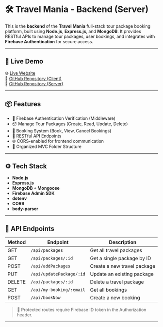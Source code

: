 # 🛠️ Travel Mania - Backend (Server)

This is the **backend** of the **Travel Mania** full-stack tour package booking platform, built using **Node.js**, **Express.js**, and **MongoDB**. It provides RESTful APIs to manage tour packages, user bookings, and integrates with **Firebase Authentication** for secure access.

---

## 🚀 Live Demo

🌐 [Live Website](https://your-live-url.com)  
🔗 [GitHub Repository (Client)](https://github.com/your-username/travel-mania-client)  
🔗 [GitHub Repository (Server)](https://github.com/your-username/travel-mania-server)  


---

## 📦 Features

- 🔐 Firebase Authentication Verification (Middleware)
- 📦 Manage Tour Packages (Create, Read, Update, Delete)
- 📅 Booking System (Book, View, Cancel Bookings)
- 🧾 RESTful API Endpoints
- 🌐 CORS-enabled for frontend communication
- 📁 Organized MVC Folder Structure

---

## ⚙️ Tech Stack

- **Node.js**
- **Express.js**
- **MongoDB + Mongoose**
- **Firebase Admin SDK**
- **dotenv**
- **CORS**
- **body-parser**

---

## 🧪 API Endpoints

| Method | Endpoint              | Description                      |
|--------|-----------------------|----------------------------------|
| GET    | `/api/packages`       | Get all travel packages          |
| GET    | `/api/packages/:id`   | Get a single package by ID       |
| POST   | `/api/addPackages`       | Create a new travel package      |
| PUT    | `/api/updatePackage/:id`   | Update an existing package       |
| DELETE | `/api/packages/:id`   | Delete a travel package          |
| GET    | `/api/my-booking/:email`       | Get all bookings |
| POST   | `/api/bookNow`       | Create a new booking             |
              

> 🔐 Protected routes require Firebase ID token in the Authorization header.

---